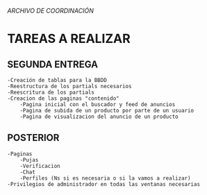 *ARCHIVO DE COORDINACIÓN*

# TAREAS A REALIZAR
## SEGUNDA ENTREGA
    -Creación de tablas para la BBDD
    -Reestructura de los partials necesarios
    -Reescritura de los partials
    -Creacion de las paginas "contenido" 
        -Pagina inicial con el buscador y feed de anuncios
        -Pagina de subida de un producto por parte de un usuario
        -Pagina de visualizacion del anuncio de un producto
        
    
## POSTERIOR
    -Paginas
        -Pujas
        -Verificacion
        -Chat
        -Perfiles (Ns si es necesaria o si la vamos a realizar)
    -Privilegios de administrador en todas las ventanas necesarias


